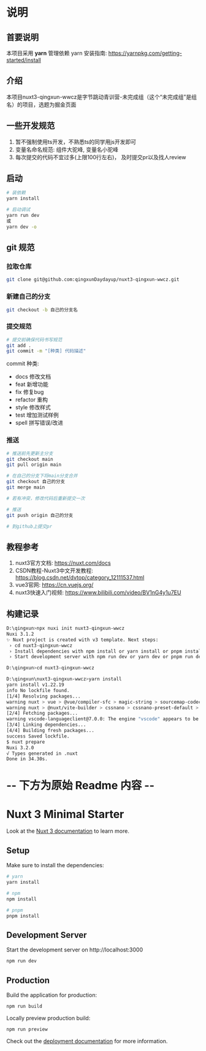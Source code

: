 # 说明

## 首要说明
本项目采用 **yarn** 管理依赖
yarn 安装指南: https://yarnpkg.com/getting-started/install

## 介绍
本项目nuxt3-qingxun-wwcz是字节跳动青训营-未完成组（这个“未完成组”是组名）的项目，选题为掘金页面

## 一些开发规范
1. 暂不强制使用ts开发，不熟悉ts的同学用js开发即可
2. 变量名命名规范: 组件大驼峰, 变量名小驼峰
3. 每次提交的代码不宜过多(上限100行左右)， 及时提交pr以及找人review

## 启动
```bash
# 装依赖
yarn install

# 启动调试
yarn run dev
或
yarn dev -o
```

## git 规范
### 拉取仓库
```bash
git clone git@github.com:qingxunDaydayup/nuxt3-qingxun-wwcz.git
```
### 新建自己的分支
```bash
git checkout -b 自己的分支名
```
### 提交规范
```bash
# 提交前确保代码书写规范
git add .
git commit -m "[种类] 代码描述"
```
commit 种类:
- docs 修改文档
- feat 新增功能
- fix  修复bug
- refactor 重构
- style 修改样式
- test 增加测试样例
- spell 拼写错误/改进
### 推送
```bash
# 推送前先更新主分支
git checkout main
git pull origin main

# 在自己的分支下将main分支合并
git checkout 自己的分支
git merge main

# 若有冲突，修改代码后重新提交一次

# 推送
git push origin 自己的分支

# 到github上提交pr
```

## 教程参考
1. nuxt3官方文档: https://nuxt.com/docs
2. CSDN教程-Nuxt3中文开发教程: https://blog.csdn.net/dvtop/category_12111537.html
3. vue3官网: https://cn.vuejs.org/
4. nuxt3快速入门视频: https://www.bilibili.com/video/BV1nG4y1u7EU


## 构建记录

```bash
D:\qingxun>npx nuxi init nuxt3-qingxun-wwcz
Nuxi 3.1.2                                                                 21:28:10
✨ Nuxt project is created with v3 template. Next steps:                   21:28:13
 › cd nuxt3-qingxun-wwcz                                                   21:28:13
 › Install dependencies with npm install or yarn install or pnpm install   21:28:13
 › Start development server with npm run dev or yarn dev or pnpm run dev   21:28:13

D:\qingxun>cd nuxt3-qingxun-wwcz

D:\qingxun\nuxt3-qingxun-wwcz>yarn install
yarn install v1.22.19
info No lockfile found.
[1/4] Resolving packages...
warning nuxt > vue > @vue/compiler-sfc > magic-string > sourcemap-codec@1.4.8: Please use @jridgewell/sourcemap-codec instead
warning nuxt > @nuxt/vite-builder > cssnano > cssnano-preset-default > postcss-svgo > svgo > stable@0.1.8: Modern JS already guarantees Array#sort() is a stable sort, so this library is deprecated. See the compatibility table on MDN: https://developer.mozilla.org/en-US/docs/Web/JavaScript/Reference/Global_Objects/Array/sort#browser_compatibility
[2/4] Fetching packages...
warning vscode-languageclient@7.0.0: The engine "vscode" appears to be invalid.
[3/4] Linking dependencies...
[4/4] Building fresh packages...
success Saved lockfile.
$ nuxt prepare
Nuxi 3.2.0                                                                 21:29:48
√ Types generated in .nuxt                                                 21:29:51
Done in 34.30s.
```



# -- 下方为原始 Readme 内容 --
# Nuxt 3 Minimal Starter

Look at the [Nuxt 3 documentation](https://nuxt.com/docs/getting-started/introduction) to learn more.

## Setup

Make sure to install the dependencies:

```bash
# yarn
yarn install

# npm
npm install

# pnpm
pnpm install
```

## Development Server

Start the development server on http://localhost:3000

```bash
npm run dev
```

## Production

Build the application for production:

```bash
npm run build
```

Locally preview production build:

```bash
npm run preview
```

Check out the [deployment documentation](https://nuxt.com/docs/getting-started/deployment) for more information.
